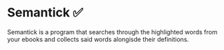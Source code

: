 # Semantick ✅
Semantick is a program that searches through the highlighted words from your ebooks and collects said words alongisde their definitions.
